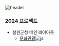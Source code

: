 ![header](https://capsule-render.vercel.app/api?type=waving&color=30:bb99ff,76:eeaaff&height=200&section=header&text=Project%20info&fontSize=60&fontAlignY=40&stroke=eeaaff&animation=fadeIn)


### 2024 프로젝트
+ 철원군청 메인 레이아웃
  + [문화관광](https://shallow960.github.io/2024/cheorwon/site/tour2024/main.html)![js](https://img.shields.io/badge/JavaScript-F7DF1E?style=for-the-badge&logo=JavaScript&logoColor=white)
